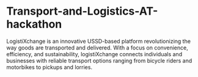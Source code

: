 # Transport-and-Logistics-AT-hackathon

LogistiXchange is an innovative USSD-based platform revolutionizing the way goods are transported and delivered. With a focus on convenience, efficiency, and sustainability, logistiXchange connects individuals and businesses with reliable transport options ranging from bicycle riders and motorbikes to pickups and lorries.

